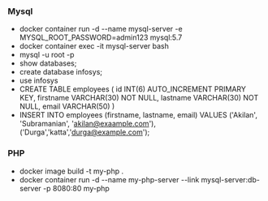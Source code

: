 
### Mysql

* docker container run -d --name mysql-server -e MYSQL_ROOT_PASSWORD=admin123 mysql:5.7
* docker container exec -it mysql-server bash
* mysql -u root -p
* show databases;
* create database infosys;
* use infosys
* CREATE TABLE employees (
id INT(6) AUTO_INCREMENT PRIMARY KEY,
firstname VARCHAR(30) NOT NULL,
lastname VARCHAR(30) NOT NULL,
email VARCHAR(50)
)
* INSERT INTO employees (firstname, lastname, email)
VALUES ('Akilan', 'Subramanian', 'akilan@exaample.com'),('Durga','katta','durga@example.com');

### PHP

* docker image build -t my-php .
* docker container run -d --name my-php-server --link mysql-server:db-server -p 8080:80 my-php
